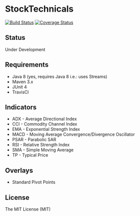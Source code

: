 # StockTechnicals

[![Build Status](https://travis-ci.org/jasonlam604/StockTechnicals.svg?branch=master)](https://travis-ci.org/jasonlam604/StockTechnicals)
[![Coverage Status](https://coveralls.io/repos/github/jasonlam604/StockTechnicals/badge.svg)](https://coveralls.io/github/jasonlam604/StockTechnicals)

## Status

Under Development

## Requirements

* Java 8 (yes, requires Java 8 i.e.: uses Streams)
* Maven 3.x
* JUnit 4
* TravisCI

## Indicators

* ADX - Average Directional Index
* CCI - Commodity Channel Index
* EMA - Exponential Strength Index
* MACD - Moving Average Convergence/Divergence Oscillator
* PSAR - Parabolic SAR
* RSI - Relative Strength Index
* SMA - Simple Moving Average
* TP - Typical Price

## Overlays

* Standard Pivot Points

## License

The MIT License (MIT)